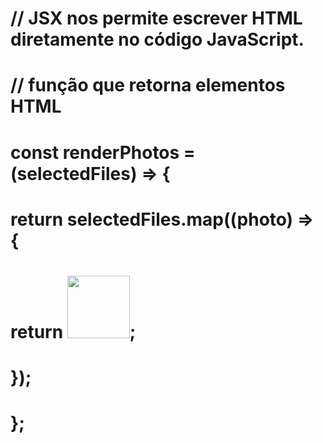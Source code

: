    # // JSX nos permite escrever HTML diretamente no código JavaScript.
   # // função que retorna elementos HTML
   # const renderPhotos = (selectedFiles) => {
   #    return selectedFiles.map((photo) => {
   #         return <img src={photo} alt="" key={photo} width="100px" height="100px" />;
   #     });
   # };